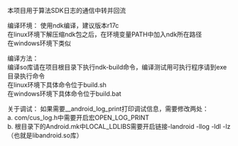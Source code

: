 本项目用于算法SDK日志的通信中转并回流  

编译环境： 
使用ndk编译，建议版本r17c  
在linux环境下解压缩ndk包之后，在环境变量PATH中加入ndk所在路径  
在windows环境下类似  

编译方法：  
编译so库请在项目根目录下执行ndk-build命令，编译测试用可执行程序请到exe目录执行命令  
在linux环境下具体命令位于build.sh  
在windows环境下具体命令位于build.bat  

关于调试： 
如果需要__android_log_print打印调试信息，需要修改两处：  
a. com/cus_log.h中需要开启宏OPEN_LOG_PRINT  
b. 根目录下的Android.mk中LOCAL_LDLIBS需要开启链接-landroid -llog -ldl -lz（也就是libandroid.so库）  
